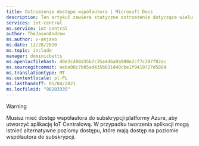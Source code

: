 ```yaml
---
title: Ostrzeżenie dostępu współautora | Microsoft Docs
description: Ten artykuł zawiera statyczne ostrzeżenie dotyczące wielu artykułów, które wymagają ostrzeżenia w IoT — środkowe
services: iot-central
ms.service: iot-central
author: TheJasonAndrew
ms.author: v-anjaso
ms.date: 12/28/2020
ms.topic: include
manager: dominicbetts
ms.openlocfilehash: d0e2c488d35b7c35e4d6a9a988e2cf7c397f82ac
ms.sourcegitcommit: aeba98c7b85ad435b631d40cbe1f9419727d5884
ms.translationtype: MT
ms.contentlocale: pl-PL
ms.lasthandoff: 01/04/2021
ms.locfileid: "98203335"
---
```

> [!WARNING]
> Musisz mieć dostęp współautora do subskrypcji platformy Azure, aby utworzyć aplikację IoT Centralową. W przypadku tworzenia aplikacji mogą istnieć alternatywne poziomy dostępu, które mają dostęp na poziomie współautora do subskrypcji.